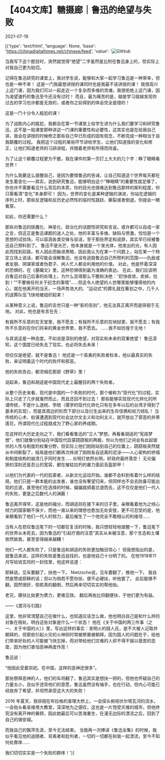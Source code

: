# 【404文库】糖摄廊｜鲁迅的绝望与失败

2021-07-19

[{'type': 'text/html', 'language': None, 'base': 'https://chinadigitaltimes.net/chinese/feed', 'value': '![GitHub](https://chinadigitaltimes.net/chinese/files/2021/07/image-1626713465404.png)

当我写下这个题目时，突然就觉得“绝望”二字虽然是比附在鲁迅身上的，但实际上对我自己更为贴切。

记得在鲁迅研究的课堂上，我对学生说，能够和大家一起学习鲁迅是一种荣幸，但也是一种不幸！ 这是一门我最想讲授的课同时也是我最不该讲授的课！ 我很高兴上这门课，因为我们可以一起走近一个复杂而多维的灵魂，我很拒绝上这门课，因为渴望速朽的鲁迅至今还没有过时！ 而且，最为痛苦的是，越是学习就越发现你过去的学习也许都是无效的，或者你之前得到的体会完全是错的！

这是一门十分令人尴尬的课！

为了战胜内心的尴尬，我都会在第一节课堂上给学生讲为什么我们要学习和研究鲁迅，这不是一般课堂那种讲这一门课的重要性和必要性，这其实也是在给我自己讲，我会在讲授的时候修正那些自己早已形成的固有观念，不断完成一种相当于自我颠覆的过程。 我把这个过程的某些环节讲给学生，让他们知道我的变化和修正，让他们知道老师的习研进程，并随着老师有所得而欣喜。

为了让这个颠覆过程更为干脆，我在课件的第一页打上大大的几个字：睁了眼睛看世界！

为什么我要这么提醒自己，是因为要借鲁迅的告诫，让自己知道这个世界每天都在发生着变化——其实，说到研究鲁迅，能够明白这个“睁眼睛”的重要性就足够了，你也许不需要看见什么背后的本质，你的目光也很难达到鲁迅那样的犀利程度，你只需看清“变化”本身即可！ 因为，世界的变化是某种逻辑的演进，你站在逻辑的序列上时，那些反逻辑和反历史必然性的临时性跳跃、撕裂或者倒退，你就会一眼看穿。

如此，你还需要什么？

那些对鲁迅的妖魔化、神圣化、政治化的话题性研究和言说，或许都可以自成一家之言，但这正是鲁迅课题的迷人之处，他的丰富与多维、缺陷与愤激，恰恰是一个思想的试验场，可以容涵各类交锋与驳诘，至于那些界定和说辞，其实早已经被鲁迅自己预料到了。 鲁迅不是光芒，他本身就是一个发光体，他发出的光，有人因此而找到前路，有人因此而躲进黑暗，因此我认为在某一个问题上，站在某一个特定立场上说话，都可能会误解鲁迅，也没有逃脱鲁迅自己所预判的范围——仇敌或者友朋、阴谋家或者伪君子、闲人忙人都会利用他的价值。 对此，他是怀着深深的恐惧的，在《墓碣文》里，这种恐惧得到最为准确的表达。 在此，我们应该明白鲁迅对自己后事的处理上，为什么显得那么干脆和决绝：“赶快收敛，卖掉，拉到！”“不要做任何关于纪念的事情”……但这令人绝望的人世哪里能够懂得他的内心，就在他离开的当天，一场声势浩大的、“运动式”的葬礼就在筹划之中，几千人的送葬队伍飞快地被组织起来！

从某种意义上说，鲁迅的去世只是一种“影的告别”，他无法真正离开而是徘徊于无地。 对此，他也是有言在先：

有我所不乐意的在天堂里，我不愿去；有我所不乐意的在地狱里，我不愿去；有我所不乐意的在你们将来的黄金世界里，我不愿去。 ……我不如彷徨于无地！

与其说这是一种态度，不如说是深刻的绝望，对现实和未来的双重绝望！ 鲁迅深知，这个国度已经失去了现实，也必将失去未来！

但仅仅是绝望，就不是鲁迅！ 他还是一个英勇的失败者标本，他以最真实的失败，来证明着这个时代的败坏和邪恶。

他的失败告白，都浓缩在那部《野草》里！

说起来，鲁迅和胡适是中国现代史上最醒目的两个失败者。

从整个历史来看，现代是中国的一个失败的时代，那个被称为“现代化”的过程，实际上只走了几步就戛然而止，而且还回不到过去！ 那些能够实现现代化转化的所谓传统，不是什么道统、学统（儒学的现代化转化只有在多年以后的台湾才得到了基本的实现），而是其周边的形而下部分以及衍生出来的生存伎俩和权力倾轧！ 当传统的心术、权谋遭遇到现代社会达尔文主义和功利主义，就开放出了邪恶的并蒂莲花，所谓现代化过程就成为了野心家的养成期。

在这样的大历史走向之下，我们看看鲁迅的“立人”梦想，再看看胡适的“宪政梦想”，他们就像分别站在中国现代启蒙跷跷板的两极，你以为他们之间会有此起彼伏的人性与制度的权重分野，但实际上他们刚刚站到自己的位置上，跷跷板突然就从中间断裂了，结局是他们都再次摔进了刚刚各自逃离的泥淖——人心架构的坍塌和制度结构的崩溃几乎同时发生……长明灯依然长明，好政府最终落空！ 无论偏狭的深刻还是忍让的宽容，都在摧枯拉朽的暴力面前丢盔卸甲！

以他们为代表的一代的启蒙者，从新文化运动开始，谁都不会料到有着什么样的结局，他们只是一群本能的出发者，谁也没有奢望归来，但同样也不会去防备可能出现的岔道，甚至他们在选择的时候，偏偏就顺着岔道而去，这不仅仅是他们一代人的失败，更是之后数代人的渊薮！

鲁迅离开得早，这是他的福分，而胡适则在接下来的日子里，亲眼看着他为之倾心倾力的国家朝不保夕，而他一直以来的理想也愈加无处安放，更不可忍受的是，他亲眼看到了他们一代人的努力，最后催生了一个他完全不敢相认的利维坦……

当有人在悲叹鲁迅笔下的一切都在复活的时候，我只想轻轻地提醒一下，鲁迅笔下的世界从未死去，因为鲁迅的“引起疗救的注意”其实从未被注意，那个生态和土壤依然故我，甚至变得越来越糟！

他们一代人都失败了，只是鲁迅和胡适的失败更加触目惊心！ 但我想指出的是，就鲁迅来说，这样的失败是鲁迅自找的，也是他自己十分明了的。 在他1918年11月写给钱玄同的一封信里，他这样说道：

耶稣说，见车要翻了，扶他一下。 Nietzsche说，见车要翻了，推他一下。 我自然是赞成耶稣的话；但以为倘若不愿你扶，便不必硬扶，听他罢了。 此后能够不翻，固然很好，倘若真的翻倒，然后再来切切实实的帮他抬。

老兄，硬扶比抬更为费力，更难见效。 翻后再抬比将翻便扶，于他们更为有益。

——《渡河与引路》

这里，他非常清楚自己在做什么，也知道应该怎么做，他也明白自己是和什么样的对象在相处，明白这些对象是什么一个状态！ 他在《关于中国的两三件事（之一、关于中国的火）》里，写出这样的事实：发明火的燧人氏，是不大被人记取并朝拜的，但那些引起火灾的火神则时常被祭奠被朝拜，因为国人的问题在于，给他们带来好处的人可能被飞快忘掉，而对带给他们灾难的人却不得不报以感恩的态度，因为他们害怕恶神再度作恶！

鲁迅说：

“他因此受着崇祀。在中国，这样的恶神还很多”。

那些祭拜恶神的人，他们的车将翻了，鲁迅其实是想扶一把的，但他也怀疑自己的力量太小，且似乎违背他们的意愿，鲁迅虽然没有袖手，也在行动，但内心可能已经放弃了希望，并坦然承受这大大的失败！

2016 年夏天，我徘徊在布拉格的查理大桥上，一会探头俯视伏尔塔瓦河的流水，一会抬头看圣维塔大教堂，深深地为之感叹，这也是一片饱受灾难的城市，但他终究没有离开神的眷顾，因此她最后可以苦海重生，在漫无边际的漂流之后，回到了自己的锡安城。

而我自己的飘萍生涯，至今无法结束。 当我再一次捧读《鲁迅全集》的时候，我似乎看见他的追随者、背离者和批判者，一切的一切都在和我一起漂流，至今不知何处靠岸……

我们切切实实是一个失败的群体！'}]